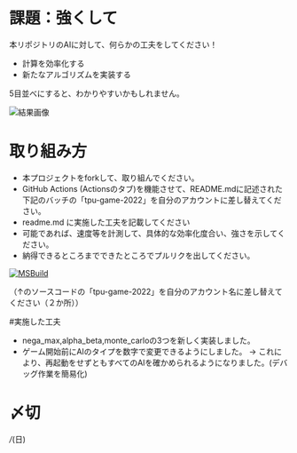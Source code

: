 # 課題：強くして
本リポジトリのAIに対して、何らかの工夫をしてください！

* 計算を効率化する
* 新たなアルゴリズムを実装する

5目並べにすると、わかりやすいかもしれません。


![結果画像](image.png)

# 取り組み方
* 本プロジェクトをforkして、取り組んでください。
* GitHub Actions (Actionsのタブ)を機能させて、README.mdに記述された下記のバッチの「tpu-game-2022」を自分のアカウントに差し替えてください。
* readme.md に実施した工夫を記載してください
* 可能であれば、速度等を計測して、具体的な効率化度合い、強さを示してください。
* 納得できるところまでできたところでプルリクを出してください。

[![MSBuild](https://github.com/kanade1004/tick-tack-toe/actions/workflows/msbuild.yml/badge.svg)](https://github.com/kanade1004/tick-tack-toe/actions/workflows/msbuild.yml)

（↑のソースコードの「tpu-game-2022」を自分のアカウント名に差し替えてください（２か所））

#実施した工夫
* nega_max,alpha_beta,monte_carloの3つを新しく実装しました。
* ゲーム開始前にAIのタイプを数字で変更できるようにしました。
→ これにより、再起動をせずともすべてのAIを確かめられるようになりました。(デバッグ作業を簡易化)

# 〆切
*/*(日)
